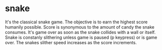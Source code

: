 # snake

It's the classical snake game.
The objective is to earn the highest score humanily possible.
Score is synonymous to the amount of candy the snake consumes.
It's game over as soon as the snake collides with a wall or itself.
Snake is constanly slithering unless game is paused (p keypress) or is game over.
The snakes slither speed increases as the score increments.
